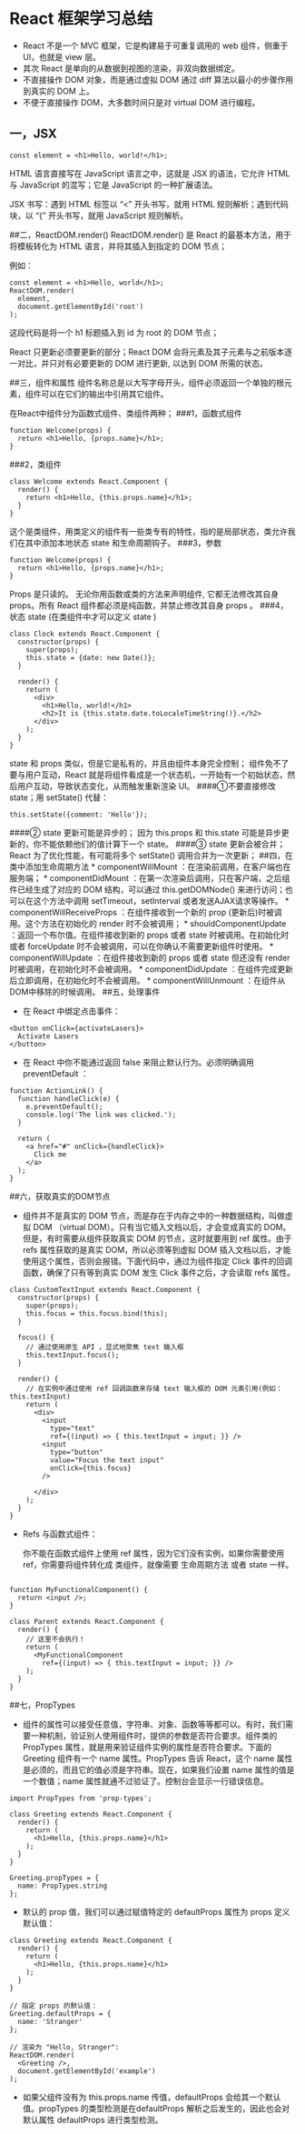 # React 框架学习总结* React 不是一个 MVC 框架，它是构建易于可重复调用的 web 组件，侧重于 UI，也就是 view 层。* 其次 React 是单向的从数据到视图的渲染，非双向数据绑定。* 不直接操作 DOM 对象，而是通过虚拟 DOM 通过 diff 算法以最小的步骤作用到真实的 DOM 上。* 不便于直接操作 DOM，大多数时间只是对 virtual DOM 进行编程。## 一，JSX```const element = <h1>Hello, world!</h1>;```HTML 语言直接写在 JavaScript 语言之中，这就是 JSX 的语法，它允许 HTML 与 JavaScript 的混写；它是 JavaScript 的一种扩展语法。 JSX 书写：遇到 HTML 标签以 “<” 开头书写，就用 HTML 规则解析；遇到代码块，以 “{” 开头书写，就用 JavaScript 规则解析。##二，ReactDOM.render()ReactDOM.render() 是 React 的最基本方法，用于将模板转化为 HTML 语言，并将其插入到指定的 DOM 节点；例如：```const element = <h1>Hello, world</h1>;ReactDOM.render(  element,  document.getElementById('root'));```这段代码是将一个 h1 标题插入到 id 为 root 的 DOM 节点；React 只更新必须要更新的部分；React DOM 会将元素及其子元素与之前版本逐一对比，并只对有必要更新的 DOM 进行更新, 以达到 DOM 所需的状态。##三，组件和属性组件名称总是以大写字母开头，组件必须返回一个单独的根元素，组件可以在它们的输出中引用其它组件。 在React中组件分为函数式组件、类组件两种；###1，函数式组件```function Welcome(props) {  return <h1>Hello, {props.name}</h1>;}```###2，类组件```class Welcome extends React.Component {  render() {    return <h1>Hello, {this.props.name}</h1>;  }}```这个是类组件，用类定义的组件有一些类专有的特性，指的是局部状态，类允许我们在其中添加本地状态 state 和生命周期钩子。###3，参数```function Welcome(props) {  return <h1>Hello, {props.name}</h1>;}```Props 是只读的。无论你用函数或类的方法来声明组件, 它都无法修改其自身 props。所有 React 组件都必须是纯函数，并禁止修改其自身 props 。###4，状态 state (在类组件中才可以定义 state )```class Clock extends React.Component {  constructor(props) {    super(props);    this.state = {date: new Date()};  }  render() {    return (      <div>        <h1>Hello, world!</h1>        <h2>It is {this.state.date.toLocaleTimeString()}.</h2>      </div>    );  }}```state 和 props 类似，但是它是私有的，并且由组件本身完全控制；组件免不了要与用户互动，React 就是将组件看成是一个状态机，一开始有一个初始状态，然后用户互动，导致状态变化，从而触发重新渲染 UI。####①不要直接修改 state；用 setState() 代替：```this.setState({comment: 'Hello'});```####② state 更新可能是异步的；因为 this.props 和 this.state 可能是异步更新的，你不能依赖他们的值计算下一个 state。####③ state 更新会被合并；React 为了优化性能，有可能将多个 setState() 调用合并为一次更新；##四，在类中添加生命周期方法    * componentWillMount ：在渲染前调用，在客户端也在服务端；    * componentDidMount ：在第一次渲染后调用，只在客户端，之后组件已经生成了对应的 DOM 结构，可以通过 this.getDOMNode() 来进行访问；也可以在这个方法中调用 setTimeout，setInterval 或者发送AJAX请求等操作。    * componentWillReceiveProps ：在组件接收到一个新的 prop (更新后)时被调用。这个方法在初始化的 render 时不会被调用；    * shouldComponentUpdate ：返回一个布尔值。在组件接收到新的 props 或者 state 时被调用。在初始化时或者 forceUpdate 时不会被调用，可以在你确认不需要更新组件时使用。    * componentWillUpdate ：在组件接收到新的 props 或者 state 但还没有 render 时被调用，在初始化时不会被调用。    * componentDidUpdate ：在组件完成更新后立即调用，在初始化时不会被调用。    * componentWillUnmount ：在组件从DOM中移除的时候调用。##五，处理事件* 在 React 中绑定点击事件：```<button onClick={activateLasers}>  Activate Lasers</button>```* 在 React 中你不能通过返回 false 来阻止默认行为。必须明确调用 preventDefault ：```function ActionLink() {  function handleClick(e) {    e.preventDefault();    console.log('The link was clicked.');  }  return (    <a href="#" onClick={handleClick}>      Click me    </a>  );}```##六，获取真实的DOM节点* 组件并不是真实的 DOM 节点，而是存在于内存之中的一种数据结构，叫做虚拟 DOM （virtual DOM）。只有当它插入文档以后，才会变成真实的 DOM。但是，有时需要从组件获取真实 DOM 的节点，这时就要用到 ref 属性。由于 refs 属性获取的是真实 DOM，所以必须等到虚拟 DOM 插入文档以后，才能使用这个属性，否则会报错。下面代码中，通过为组件指定 Click 事件的回调函数，确保了只有等到真实 DOM 发生 Click 事件之后，才会读取 refs 属性。```class CustomTextInput extends React.Component {  constructor(props) {    super(props);    this.focus = this.focus.bind(this);  }  focus() {    // 通过使用原生 API ，显式地聚焦 text 输入框    this.textInput.focus();  }  render() {    // 在实例中通过使用 ref 回调函数来存储 text 输入框的 DOM 元素引用(例如：this.textInput)    return (      <div>        <input          type="text"          ref={(input) => { this.textInput = input; }} />        <input          type="button"          value="Focus the text input"          onClick={this.focus}        />      </div>    );  }}```* Refs 与函数式组件：  你不能在函数式组件上使用 ref 属性，因为它们没有实例，如果你需要使用 ref，你需要将组件转化成 类组件，就像需要 生命周期方法 或者 state 一样。```function MyFunctionalComponent() {  return <input />;}class Parent extends React.Component {  render() {    // 这里不会执行！    return (      <MyFunctionalComponent        ref={(input) => { this.textInput = input; }} />    );  }}```##七，PropTypes* 组件的属性可以接受任意值，字符串、对象、函数等等都可以。有时，我们需要一种机制，验证别人使用组件时，提供的参数是否符合要求。组件类的 PropTypes 属性，就是用来验证组件实例的属性是否符合要求。下面的 Greeting 组件有一个 name 属性。PropTypes 告诉 React，这个 name 属性是必须的，而且它的值必须是字符串。现在，如果我们设置 name 属性的值是一个数值；name 属性就通不过验证了。控制台会显示一行错误信息。```import PropTypes from 'prop-types';class Greeting extends React.Component {  render() {    return (      <h1>Hello, {this.props.name}</h1>    );  }}Greeting.propTypes = {  name: PropTypes.string};```* 默认的 prop 值，我们可以通过赋值特定的 defaultProps 属性为 props 定义默认值：```class Greeting extends React.Component {  render() {    return (      <h1>Hello, {this.props.name}</h1>    );  }}// 指定 props 的默认值：Greeting.defaultProps = {  name: 'Stranger'};// 渲染为 "Hello, Stranger":ReactDOM.render(  <Greeting />,  document.getElementById('example'));```* 如果父组件没有为 this.props.name 传值，defaultProps 会给其一个默认值。propTypes 的类型检测是在defaultProps 解析之后发生的，因此也会对默认属性 defaultProps 进行类型检测。